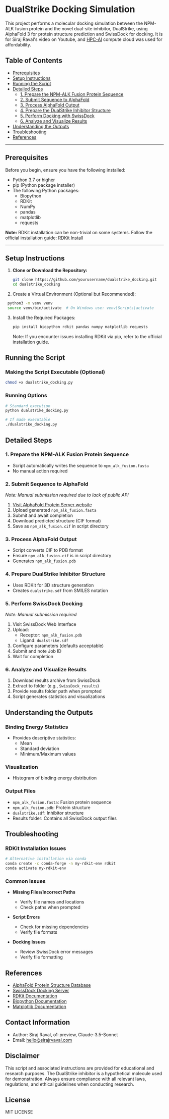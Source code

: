 # DualStrike Docking Simulation

This project performs a molecular docking simulation between the NPM-ALK fusion protein and the novel dual-site inhibitor, DualStrike, using AlphaFold 3 for protein structure prediction and SwissDock for docking. It is for Siraj Raval's video on Youtube, and [HPC-AI](https://hpc-ai.com/) compute cloud was used for affordability. 

## **Table of Contents**

- [Prerequisites](#prerequisites)
- [Setup Instructions](#setup-instructions)
- [Running the Script](#running-the-script)
- [Detailed Steps](#detailed-steps)
  - [1. Prepare the NPM-ALK Fusion Protein Sequence](#1-prepare-the-npm-alk-fusion-protein-sequence)
  - [2. Submit Sequence to AlphaFold](#2-submit-sequence-to-alphafold)
  - [3. Process AlphaFold Output](#3-process-alphafold-output)
  - [4. Prepare the DualStrike Inhibitor Structure](#4-prepare-the-dualstrike-inhibitor-structure)
  - [5. Perform Docking with SwissDock](#5-perform-docking-with-swissdock)
  - [6. Analyze and Visualize Results](#6-analyze-and-visualize-results)
- [Understanding the Outputs](#understanding-the-outputs)
- [Troubleshooting](#troubleshooting)
- [References](#references)

---

## **Prerequisites**

Before you begin, ensure you have the following installed:

- Python 3.7 or higher
- pip (Python package installer)
- The following Python packages:
  - Biopython
  - RDKit
  - NumPy
  - pandas
  - matplotlib
  - requests

**Note:** RDKit installation can be non-trivial on some systems. Follow the official installation guide: [RDKit Install](https://www.rdkit.org/docs/Install.html)

---

## **Setup Instructions**

1. **Clone or Download the Repository:**

   ```bash
   git clone https://github.com/yourusername/dualstrike_docking.git
   cd dualstrike_docking
   ```
2. Create a Virtual Environment (Optional but Recommended):
  ```bash
   python3 -m venv venv
   source venv/bin/activate  # On Windows use: venv\Scripts\activate
   ```
3. Install the Required Packages:
   ```bash
   pip install biopython rdkit pandas numpy matplotlib requests
   ```
   Note: If you encounter issues installing RDKit via pip, refer to the official installation guide.

## Running the Script

### Making the Script Executable (Optional)
```bash
chmod +x dualstrike_docking.py
```

### Running Options
```bash
# Standard execution
python dualstrike_docking.py

# If made executable
./dualstrike_docking.py
```

## Detailed Steps

### 1. Prepare the NPM-ALK Fusion Protein Sequence
- Script automatically writes the sequence to `npm_alk_fusion.fasta`
- No manual action required

### 2. Submit Sequence to AlphaFold
*Note: Manual submission required due to lack of public API*

1. [Visit AlphaFold Protein Server website](https://alphafoldserver.com/)
2. Upload generated `npm_alk_fusion.fasta`
3. Submit and await completion
4. Download predicted structure (CIF format)
5. Save as `npm_alk_fusion.cif` in script directory

### 3. Process AlphaFold Output
- Script converts CIF to PDB format
- Ensure `npm_alk_fusion.cif` is in script directory
- Generates `npm_alk_fusion.pdb`

### 4. Prepare DualStrike Inhibitor Structure
- Uses RDKit for 3D structure generation
- Creates `dualstrike.sdf` from SMILES notation

### 5. Perform SwissDock Docking
*Note: Manual submission required*

1. Visit SwissDock Web Interface
2. Upload:
   - Receptor: `npm_alk_fusion.pdb`
   - Ligand: `dualstrike.sdf`
3. Configure parameters (defaults acceptable)
4. Submit and note Job ID
5. Wait for completion

### 6. Analyze and Visualize Results
1. Download results archive from SwissDock
2. Extract to folder (e.g., `SwissDock_results`)
3. Provide results folder path when prompted
4. Script generates statistics and visualizations

## Understanding the Outputs

### Binding Energy Statistics
- Provides descriptive statistics:
  - Mean
  - Standard deviation
  - Minimum/Maximum values

### Visualization
- Histogram of binding energy distribution

### Output Files
- `npm_alk_fusion.fasta`: Fusion protein sequence
- `npm_alk_fusion.pdb`: Protein structure
- `dualstrike.sdf`: Inhibitor structure
- Results folder: Contains all SwissDock output files

## Troubleshooting

### RDKit Installation Issues
```bash
# Alternative installation via conda
conda create -c conda-forge -n my-rdkit-env rdkit
conda activate my-rdkit-env
```

### Common Issues
- **Missing Files/Incorrect Paths**
  - Verify file names and locations
  - Check paths when prompted

- **Script Errors**
  - Check for missing dependencies
  - Verify file formats

- **Docking Issues**
  - Review SwissDock error messages
  - Verify file formatting

## References
- [AlphaFold Protein Structure Database](https://alphafold.ebi.ac.uk/)
- [SwissDock Docking Server](http://www.swissdock.ch/)
- [RDKit Documentation](https://www.rdkit.org/docs/)
- [Biopython Documentation](https://biopython.org/wiki/Documentation)
- [Matplotlib Documentation](https://matplotlib.org/stable/contents.html)

## Contact Information
- Author: Siraj Raval, o1-preview, Claude-3.5-Sonnet
- Email: hello@sirajrvaval.com

## Disclaimer
This script and associated instructions are provided for educational and research purposes. The DualStrike inhibitor is a hypothetical molecule used for demonstration. Always ensure compliance with all relevant laws, regulations, and ethical guidelines when conducting research.

## License
MIT LICENSE



   
